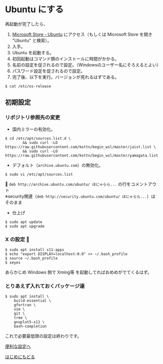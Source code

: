 # Ubuntu にする

再起動が完了したら、
1. [Microsoft Store - Ubuntu](https://www.microsoft.com/store/p/ubuntu/9nblggh4msv6) にアクセス（もしくは Microsoft Store を開き "Ubuntu" と検索）。
1. 入手。
1. Ubuntu を起動する。
1. 初回起動はコマンド類のインストールに時間がかかる。
1. 名前の設定を促されるので設定。（Windowsのユーザー名にそろえるとよい）
1. パスワード設定を促されるので設定。
1. 完了後、以下を実行。バージョンが見れるはずである。
```
$ cat /etc/os-release
```

## 初期設定
### リポジトリ参照先の変更
* 国内ミラーの有効化。
```
$ cd /etc/apt/sources.list.d \
        && sudo curl -LO https://raw.githubusercontent.com/kottn/begin_wsl/master/jaist.list \
        && sudo curl -LO https://raw.githubusercontent.com/kottn/begin_wsl/master/yamagata.list
```
* デフォルト（`archive.ubuntu.com`）の無効化。
```
$ sudo vi /etc/apt/sources.list
```
:pencil: `deb http://archive.ubuntu.com/ubuntu/ ほにゃらら...` の行をコメントアウト  
※security関連（`deb http://security.ubuntu.com/ubuntu/ ほにゃらら...`）はそのまま

* 仕上げ
```
$ sudo apt update
$ sudo apt upgrade
```

### X の設定 :eyes:
```
$ sudo apt install x11-apps
$ echo "export DISPLAY=localhost:0.0" >> ~/.bash_profile
$ source ~/.bash_profile
$ xeyes
```
あらかじめ Windows 側で Xming等 を起動してればおめめがでてくるはず。

### とりあえず入れておくパッケージ達
```
$ sudo apt install \
    build-essential \
    gfortran \
    vim \
    git \
    tree \
    gnuplot5-x11 \
    bash-completion
```
これで必要最低限の設定は終わりです。

[便利な設定へ](./finish.md)

[はじめにもどる](./README.md)

